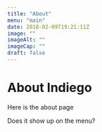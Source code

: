 ```yaml
---
title: "About"
menu: "main"
date: 2018-02-09T19:21:11Z
image: ""
imageAlt: ""
imageCap: ""
draft: false
---
```


# About Indiego

Here is the about page
<!--more-->
Does it show up on the menu?